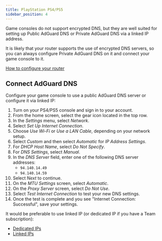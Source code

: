 ```yaml
---
title: PlayStation PS4/PS5
sidebar_position: 4
---
```


Game consoles do not support encrypted DNS, but they are well suited for setting up Public AdGuard DNS or Private AdGuard DNS via a linked IP address.

It is likely that your router supports the use of encrypted DNS servers, so you can always configure Private AdGuard DNS on it and connect your game console to it.

[How to configure your router](/private-dns/connect-devices/routers/routers.md)

## Connect AdGuard DNS

Configure your game console to use a public AdGuard DNS server or configure it via linked IP:

1. Turn on your PS4/PS5 console and sign in to your account.
1. From the home screen, select the gear icon located in the top row.
1. In the *Settings* menu, select *Network*.
1. Select *Set Up Internet Connection*.
1. Choose *Use Wi-Fi* or *Use a LAN Cable*, depending on your network setup.
1. Select *Custom* and then select *Automatic* for *IP Address Settings*.
1. For *DHCP Host Name*, select *Do Not Specify*.
1. For *DNS Settings*, select *Manual*.
1. In the *DNS Server* field, enter one of the following DNS server addresses:
    * `94.140.14.49`
    * `94.140.14.59`
1. Select *Next* to continue.
1. On the *MTU Settings* screen, select *Automatic*.
1. On the *Proxy Server* screen, select *Do Not Use*.
1. Select *Test Internet Connection* to test your new DNS settings.
1. Once the test is complete and you see "Internet Connection: Successful", save your settings.

It would be preferable to use linked IP (or dedicated IP if you have a Team subscription):

* [Dedicated IPs](/private-dns/connect-devices/other-options/dedicated-ip.md)
* [Linked IPs](/private-dns/connect-devices/other-options/linked-ip.md)
